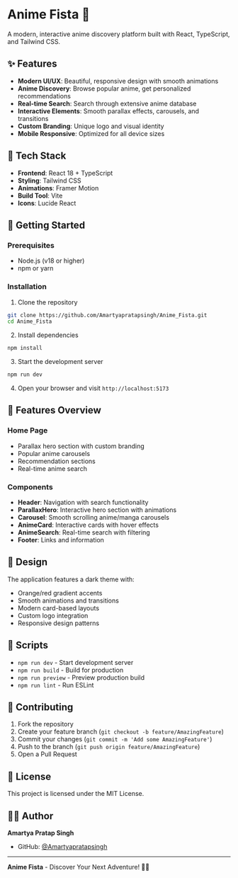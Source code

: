 # Anime Fista 🎌

A modern, interactive anime discovery platform built with React, TypeScript, and Tailwind CSS.

## ✨ Features

- **Modern UI/UX**: Beautiful, responsive design with smooth animations
- **Anime Discovery**: Browse popular anime, get personalized recommendations
- **Real-time Search**: Search through extensive anime database
- **Interactive Elements**: Smooth parallax effects, carousels, and transitions
- **Custom Branding**: Unique logo and visual identity
- **Mobile Responsive**: Optimized for all device sizes

## 🚀 Tech Stack

- **Frontend**: React 18 + TypeScript
- **Styling**: Tailwind CSS
- **Animations**: Framer Motion
- **Build Tool**: Vite
- **Icons**: Lucide React

## 🎯 Getting Started

### Prerequisites

- Node.js (v18 or higher)
- npm or yarn

### Installation

1. Clone the repository
```bash
git clone https://github.com/Amartyapratapsingh/Anime_Fista.git
cd Anime_Fista
```

2. Install dependencies
```bash
npm install
```

3. Start the development server
```bash
npm run dev
```

4. Open your browser and visit `http://localhost:5173`

## 📱 Features Overview

### Home Page
- Parallax hero section with custom branding
- Popular anime carousels
- Recommendation sections
- Real-time anime search

### Components
- **Header**: Navigation with search functionality
- **ParallaxHero**: Interactive hero section with animations
- **Carousel**: Smooth scrolling anime/manga carousels
- **AnimeCard**: Interactive cards with hover effects
- **AnimeSearch**: Real-time search with filtering
- **Footer**: Links and information

## 🎨 Design

The application features a dark theme with:
- Orange/red gradient accents
- Smooth animations and transitions
- Modern card-based layouts
- Custom logo integration
- Responsive design patterns

## 📄 Scripts

- `npm run dev` - Start development server
- `npm run build` - Build for production
- `npm run preview` - Preview production build
- `npm run lint` - Run ESLint

## 🤝 Contributing

1. Fork the repository
2. Create your feature branch (`git checkout -b feature/AmazingFeature`)
3. Commit your changes (`git commit -m 'Add some AmazingFeature'`)
4. Push to the branch (`git push origin feature/AmazingFeature`)
5. Open a Pull Request

## 📝 License

This project is licensed under the MIT License.

## 🙋‍♂️ Author

**Amartya Pratap Singh**
- GitHub: [@Amartyapratapsingh](https://github.com/Amartyapratapsingh)

---

**Anime Fista** - Discover Your Next Adventure! 🎌✨ 